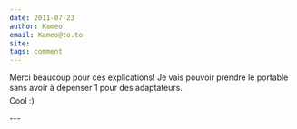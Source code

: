 ```yaml
---
date: 2011-07-23
author: Kameo
email: Kameo@to.to
site: 
tags: comment
---
```


<p>Merci beaucoup pour ces explications! Je vais pouvoir prendre le portable sans avoir à dépenser 1 pour des adaptateurs.<br />
Cool :)</p>
---